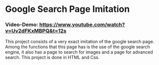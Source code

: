 # Google Search Page Imitation

### Video-Demo: https://www.youtube.com/watch?v=Uv2dFKxMBPQ&t=12s

This project consists of a very exact imitation of the google search page. Among the functions that this page has is the use of the google search engine, it also has a page to search for images and a page for advanced search. This project is done in HTML and Css.
